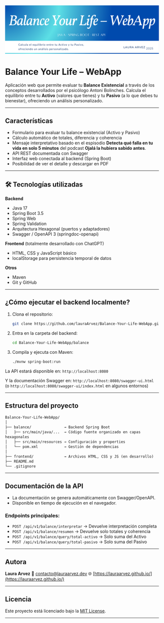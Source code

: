 ![Banner](./assets/balance-webapp-banner.png)

# Balance Your Life – WebApp

Aplicación web que permite evaluar tu **Balance Existencial** a través de los conceptos desarrollados por el psicólogo Antoni Bolinches. Calcula el equilibrio entre tu **Activo** (valores que tienes) y tu **Pasivo** (a lo que debes tu bienestar), ofreciendo un análisis personalizado.

---

## Características

* Formulario para evaluar tu balance existencial (Activo y Pasivo)
* Cálculo automático de totales, diferencia y coherencia
* Mensaje interpretativo basado en el espisodio **Detecta qué falla en tu vida en solo 5 minutos** del podcast **Ojalá la hubiera sabido antes**.
* API REST documentada con Swagger
* Interfaz web conectada al backend (Spring Boot)
* Posibilidad de ver el detalle y descargar en PDF

---

## 🛠️ Tecnologías utilizadas

**Backend**

* Java 17
* Spring Boot 3.5
* Spring Web
* Spring Validation
* Arquitectura Hexagonal (puertos y adaptadores)
* Swagger / OpenAPI 3 (springdoc-openapi)

**Frontend** (totalmente desarrollado con ChatGPT)

* HTML, CSS y JavaScript básico
* localStorage para persistencia temporal de datos

**Otros**

* Maven
* Git y GitHub

---

## ¿Cómo ejecutar el backend localmente?

1. Clona el repositorio:

   ```bash
   git clone https://github.com/lauraArvez/Balance-Your-Life-WebApp.git
   ```
2. Entra en la carpeta del backend:

   ```bash
   cd Balance-Your-Life-WebApp/balance
   ```
3. Compila y ejecuta con Maven:

   ```bash
   ./mvnw spring-boot:run
   ```

La API estará disponible en:
 `http://localhost:8080`

Y la documentación Swagger en:
 `http://localhost:8080/swagger-ui.html`
(o `http://localhost:8080/swagger-ui/index.html` en algunos entornos)

---

##  Estructura del proyecto

```
Balance-Your-Life-WebApp/
│
├── balance/               → Backend Spring Boot
│   ├── src/main/java/...  → Código fuente organizado en capas hexagonales
│   ├── src/main/resources → Configuración y properties
│   └── pom.xml            → Gestión de dependencias
│
├── frontend/              → Archivos HTML, CSS y JS (en desarrollo)
├── README.md
└── .gitignore
```

---

##  Documentación de la API

* La documentación se genera automáticamente con Swagger/OpenAPI.
* Disponible en tiempo de ejecución en el navegador.

### Endpoints principales:

* `POST /api/v1/balance/interpretar` → Devuelve interpretación completa
* `POST /api/v1/balance/resumen` → Devuelve solo totales y coherencia
* `POST /api/v1/balance/query/total-activo` → Solo suma del Activo
* `POST /api/v1/balance/query/total-pasivo` → Solo suma del Pasivo

---

## Autora

**Laura Arvez**
📧 [contacto@lauraarvez.dev](mailto:arvezlau@hotmail.com)
🌐 [https://lauraarvez.github.io/](https://lauraarvez.github.io/)

---

## Licencia

Este proyecto está licenciado bajo la [MIT License](https://opensource.org/licenses/MIT).

---

